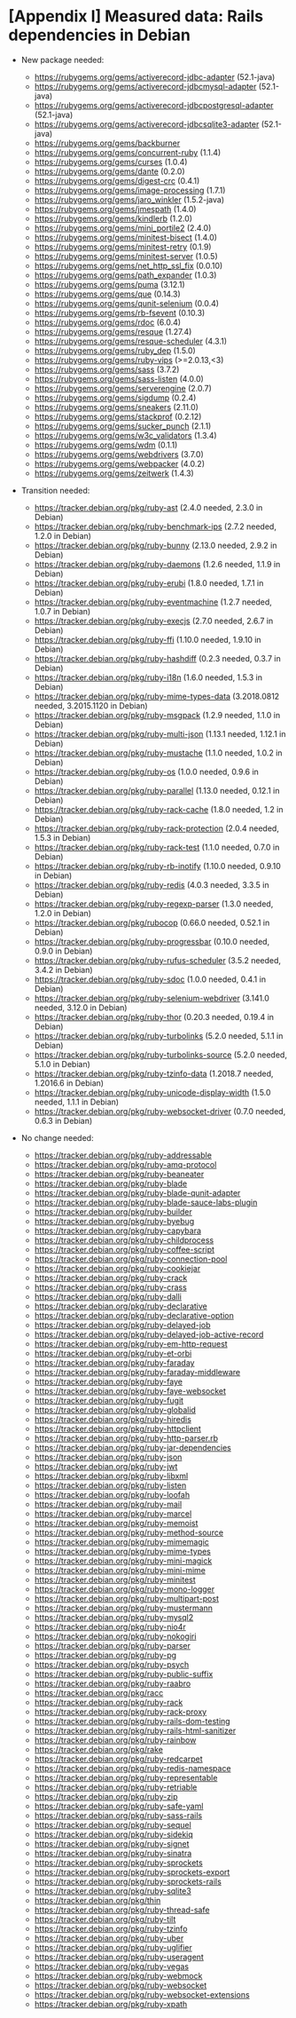 # [Appendix I] Measured data: Rails dependencies in Debian
- New package needed:
    - https://rubygems.org/gems/activerecord-jdbc-adapter (52.1-java)
    - https://rubygems.org/gems/activerecord-jdbcmysql-adapter (52.1-java)
    - https://rubygems.org/gems/activerecord-jdbcpostgresql-adapter (52.1-java)
    - https://rubygems.org/gems/activerecord-jdbcsqlite3-adapter (52.1-java)
    - https://rubygems.org/gems/backburner
    - https://rubygems.org/gems/concurrent-ruby (1.1.4)
    - https://rubygems.org/gems/curses (1.0.4)
    - https://rubygems.org/gems/dante (0.2.0)
    - https://rubygems.org/gems/digest-crc (0.4.1)
    - https://rubygems.org/gems/image-processing (1.7.1)
    - https://rubygems.org/gems/jaro_winkler (1.5.2-java)
    - https://rubygems.org/gems/jmespath (1.4.0)
    - https://rubygems.org/gems/kindlerb (1.2.0)
    - https://rubygems.org/gems/mini_portile2 (2.4.0)
    - https://rubygems.org/gems/minitest-bisect (1.4.0)
    - https://rubygems.org/gems/minitest-retry (0.1.9)
    - https://rubygems.org/gems/minitest-server (1.0.5)
    - https://rubygems.org/gems/net_http_ssl_fix (0.0.10)
    - https://rubygems.org/gems/path_expander (1.0.3)
    - https://rubygems.org/gems/puma (3.12.1)
    - https://rubygems.org/gems/que (0.14.3)
    - https://rubygems.org/gems/qunit-selenium (0.0.4)
    - https://rubygems.org/gems/rb-fsevent (0.10.3)
    - https://rubygems.org/gems/rdoc (6.0.4)
    - https://rubygems.org/gems/resque (1.27.4)
    - https://rubygems.org/gems/resque-scheduler (4.3.1)
    - https://rubygems.org/gems/ruby_dep (1.5.0)
    - https://rubygems.org/gems/ruby-vips (>=2.0.13,<3)
    - https://rubygems.org/gems/sass (3.7.2)
    - https://rubygems.org/gems/sass-listen (4.0.0)
    - https://rubygems.org/gems/serverengine (2.0.7)
    - https://rubygems.org/gems/sigdump (0.2.4)
    - https://rubygems.org/gems/sneakers (2.11.0)
    - https://rubygems.org/gems/stackprof (0.2.12)
    - https://rubygems.org/gems/sucker_punch (2.1.1)
    - https://rubygems.org/gems/w3c_validators (1.3.4)
    - https://rubygems.org/gems/wdm (0.1.1)
    - https://rubygems.org/gems/webdrivers (3.7.0)
    - https://rubygems.org/gems/webpacker (4.0.2)
    - https://rubygems.org/gems/zeitwerk (1.4.3)

- Transition needed:
    - https://tracker.debian.org/pkg/ruby-ast (2.4.0 needed, 2.3.0 in Debian)
    - https://tracker.debian.org/pkg/ruby-benchmark-ips (2.7.2 needed, 1.2.0 in Debian)
    - https://tracker.debian.org/pkg/ruby-bunny (2.13.0 needed, 2.9.2 in Debian)
    - https://tracker.debian.org/pkg/ruby-daemons (1.2.6 needed, 1.1.9 in Debian)
    - https://tracker.debian.org/pkg/ruby-erubi (1.8.0 needed, 1.7.1 in Debian)
    - https://tracker.debian.org/pkg/ruby-eventmachine (1.2.7 needed, 1.0.7 in Debian)
    - https://tracker.debian.org/pkg/ruby-execjs (2.7.0 needed, 2.6.7 in Debian)
    - https://tracker.debian.org/pkg/ruby-ffi (1.10.0 needed, 1.9.10 in Debian)
    - https://tracker.debian.org/pkg/ruby-hashdiff (0.2.3 needed, 0.3.7 in Debian)
    - https://tracker.debian.org/pkg/ruby-i18n (1.6.0 needed, 1.5.3 in Debian)
    - https://tracker.debian.org/pkg/ruby-mime-types-data (3.2018.0812 needed, 3.2015.1120 in Debian)
    - https://tracker.debian.org/pkg/ruby-msgpack (1.2.9 needed, 1.1.0 in Debian)
    - https://tracker.debian.org/pkg/ruby-multi-json (1.13.1 needed, 1.12.1 in Debian)
    - https://tracker.debian.org/pkg/ruby-mustache (1.1.0 needed, 1.0.2 in Debian)
    - https://tracker.debian.org/pkg/ruby-os (1.0.0 needed, 0.9.6 in Debian)
    - https://tracker.debian.org/pkg/ruby-parallel (1.13.0 needed, 0.12.1 in Debian)
    - https://tracker.debian.org/pkg/ruby-rack-cache (1.8.0 needed, 1.2 in Debian)
    - https://tracker.debian.org/pkg/ruby-rack-protection (2.0.4 needed, 1.5.3 in Debian)
    - https://tracker.debian.org/pkg/ruby-rack-test (1.1.0 needed, 0.7.0 in Debian)
    - https://tracker.debian.org/pkg/ruby-rb-inotify (1.10.0 needed, 0.9.10 in Debian)
    - https://tracker.debian.org/pkg/ruby-redis (4.0.3 needed, 3.3.5 in Debian)
    - https://tracker.debian.org/pkg/ruby-regexp-parser (1.3.0 needed, 1.2.0 in Debian)
    - https://tracker.debian.org/pkg/rubocop (0.66.0 needed, 0.52.1 in Debian)
    - https://tracker.debian.org/pkg/ruby-progressbar (0.10.0 needed, 0.9.0 in Debian)
    - https://tracker.debian.org/pkg/ruby-rufus-scheduler (3.5.2 needed, 3.4.2 in Debian)
    - https://tracker.debian.org/pkg/ruby-sdoc (1.0.0 needed, 0.4.1 in Debian)
    - https://tracker.debian.org/pkg/ruby-selenium-webdriver (3.141.0 needed, 3.12.0 in Debian)
    - https://tracker.debian.org/pkg/ruby-thor (0.20.3 needed, 0.19.4 in Debian)
    - https://tracker.debian.org/pkg/ruby-turbolinks (5.2.0 needed, 5.1.1 in Debian)
    - https://tracker.debian.org/pkg/ruby-turbolinks-source (5.2.0 needed, 5.1.0 in Debian)
    - https://tracker.debian.org/pkg/ruby-tzinfo-data (1.2018.7 needed, 1.2016.6 in Debian)
    - https://tracker.debian.org/pkg/ruby-unicode-display-width (1.5.0 needed, 1.1.1 in Debian)
    - https://tracker.debian.org/pkg/ruby-websocket-driver (0.7.0 needed, 0.6.3 in Debian)

- No change needed:
    - https://tracker.debian.org/pkg/ruby-addressable
    - https://tracker.debian.org/pkg/ruby-amq-protocol
    - https://tracker.debian.org/pkg/ruby-beaneater
    - https://tracker.debian.org/pkg/ruby-blade
    - https://tracker.debian.org/pkg/ruby-blade-qunit-adapter
    - https://tracker.debian.org/pkg/ruby-blade-sauce-labs-plugin
    - https://tracker.debian.org/pkg/ruby-builder
    - https://tracker.debian.org/pkg/ruby-byebug
    - https://tracker.debian.org/pkg/ruby-capybara
    - https://tracker.debian.org/pkg/ruby-childprocess
    - https://tracker.debian.org/pkg/ruby-coffee-script
    - https://tracker.debian.org/pkg/ruby-connection-pool
    - https://tracker.debian.org/pkg/ruby-cookiejar
    - https://tracker.debian.org/pkg/ruby-crack
    - https://tracker.debian.org/pkg/ruby-crass
    - https://tracker.debian.org/pkg/ruby-dalli
    - https://tracker.debian.org/pkg/ruby-declarative
    - https://tracker.debian.org/pkg/ruby-declarative-option
    - https://tracker.debian.org/pkg/ruby-delayed-job
    - https://tracker.debian.org/pkg/ruby-delayed-job-active-record
    - https://tracker.debian.org/pkg/ruby-em-http-request
    - https://tracker.debian.org/pkg/ruby-et-orbi
    - https://tracker.debian.org/pkg/ruby-faraday
    - https://tracker.debian.org/pkg/ruby-faraday-middleware
    - https://tracker.debian.org/pkg/ruby-faye
    - https://tracker.debian.org/pkg/ruby-faye-websocket
    - https://tracker.debian.org/pkg/ruby-fugit
    - https://tracker.debian.org/pkg/ruby-globalid
    - https://tracker.debian.org/pkg/ruby-hiredis
    - https://tracker.debian.org/pkg/ruby-httpclient
    - https://tracker.debian.org/pkg/ruby-http-parser.rb
    - https://tracker.debian.org/pkg/ruby-jar-dependencies
    - https://tracker.debian.org/pkg/ruby-json
    - https://tracker.debian.org/pkg/ruby-jwt
    - https://tracker.debian.org/pkg/ruby-libxml
    - https://tracker.debian.org/pkg/ruby-listen
    - https://tracker.debian.org/pkg/ruby-loofah
    - https://tracker.debian.org/pkg/ruby-mail
    - https://tracker.debian.org/pkg/ruby-marcel
    - https://tracker.debian.org/pkg/ruby-memoist
    - https://tracker.debian.org/pkg/ruby-method-source
    - https://tracker.debian.org/pkg/ruby-mimemagic
    - https://tracker.debian.org/pkg/ruby-mime-types
    - https://tracker.debian.org/pkg/ruby-mini-magick
    - https://tracker.debian.org/pkg/ruby-mini-mime
    - https://tracker.debian.org/pkg/ruby-minitest
    - https://tracker.debian.org/pkg/ruby-mono-logger
    - https://tracker.debian.org/pkg/ruby-multipart-post
    - https://tracker.debian.org/pkg/ruby-mustermann
    - https://tracker.debian.org/pkg/ruby-mysql2
    - https://tracker.debian.org/pkg/ruby-nio4r
    - https://tracker.debian.org/pkg/ruby-nokogiri
    - https://tracker.debian.org/pkg/ruby-parser
    - https://tracker.debian.org/pkg/ruby-pg
    - https://tracker.debian.org/pkg/ruby-psych
    - https://tracker.debian.org/pkg/ruby-public-suffix
    - https://tracker.debian.org/pkg/ruby-raabro
    - https://tracker.debian.org/pkg/racc
    - https://tracker.debian.org/pkg/ruby-rack
    - https://tracker.debian.org/pkg/ruby-rack-proxy
    - https://tracker.debian.org/pkg/ruby-rails-dom-testing
    - https://tracker.debian.org/pkg/ruby-rails-html-sanitizer
    - https://tracker.debian.org/pkg/ruby-rainbow
    - https://tracker.debian.org/pkg/rake
    - https://tracker.debian.org/pkg/ruby-redcarpet
    - https://tracker.debian.org/pkg/ruby-redis-namespace
    - https://tracker.debian.org/pkg/ruby-representable
    - https://tracker.debian.org/pkg/ruby-retriable
    - https://tracker.debian.org/pkg/ruby-zip
    - https://tracker.debian.org/pkg/ruby-safe-yaml
    - https://tracker.debian.org/pkg/ruby-sass-rails
    - https://tracker.debian.org/pkg/ruby-sequel
    - https://tracker.debian.org/pkg/ruby-sidekiq
    - https://tracker.debian.org/pkg/ruby-signet
    - https://tracker.debian.org/pkg/ruby-sinatra
    - https://tracker.debian.org/pkg/ruby-sprockets
    - https://tracker.debian.org/pkg/ruby-sprockets-export
    - https://tracker.debian.org/pkg/ruby-sprockets-rails
    - https://tracker.debian.org/pkg/ruby-sqlite3
    - https://tracker.debian.org/pkg/thin
    - https://tracker.debian.org/pkg/ruby-thread-safe
    - https://tracker.debian.org/pkg/ruby-tilt
    - https://tracker.debian.org/pkg/ruby-tzinfo
    - https://tracker.debian.org/pkg/ruby-uber
    - https://tracker.debian.org/pkg/ruby-uglifier
    - https://tracker.debian.org/pkg/ruby-useragent
    - https://tracker.debian.org/pkg/ruby-vegas
    - https://tracker.debian.org/pkg/ruby-webmock
    - https://tracker.debian.org/pkg/ruby-websocket
    - https://tracker.debian.org/pkg/ruby-websocket-extensions
    - https://tracker.debian.org/pkg/ruby-xpath
